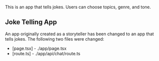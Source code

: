 This is an app that tells jokes. Users can choose topics, genre, and tone.

## Joke Telling App

An app originally created as a storyteller has been changed to an app that tells jokes. The following two files were changed:

- [page.tsx] - ./app/page.tsx
- [route.ts] - ./app/api/chat/route.ts
